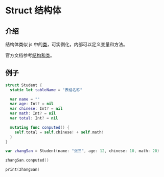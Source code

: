 # Struct 结构体

## 介绍

结构体类似 js 中的[类](https://developer.mozilla.org/zh-CN/docs/Web/JavaScript/Reference/Classes)，可实例化，内部可以定义变量和方法。

官方文档参考[结构和类](https://docs.swift.org/swift-book/documentation/the-swift-programming-language/classesandstructures)。

## 例子

```swift
struct Student {
  static let tableName = "表格名称"

  var name = ""
  var age: Int? = nil
  var chinese: Int? = nil
  var math: Int? = nil
  var total: Int? = nil

  mutating func conputed() {
    self.total = self.chinese! + self.math!
  }
}

var zhangSan = Student(name: "张三", age: 12, chinese: 10, math: 20)

zhangSan.conputed()

print(zhangSan)
```
